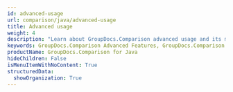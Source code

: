 ```yaml
---
id: advanced-usage
url: comparison/java/advanced-usage
title: Advanced usage
weight: 4
description: "Learn about GroupDocs.Comparison advanced usage and its multiple powerful features like document comparison customisation, loading documents from different sources etc."
keywords: GroupDocs.Comparison Advanced Features, GroupDocs.Comparison Customization, GroupDocs.Comparison Advanced Features Java
productName: GroupDocs.Comparison for Java
hideChildren: False
isMenuItemWithNoContent: True
structuredData:
  showOrganization: True
---
```

